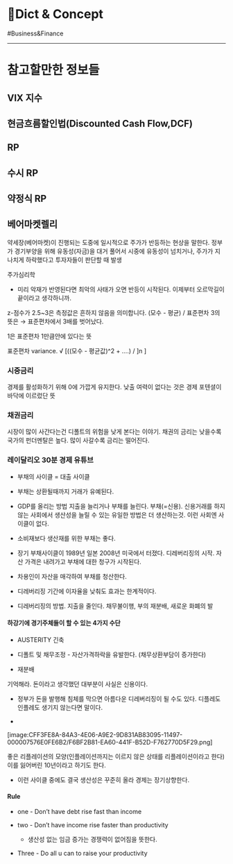 # 🧩Dict & Concept

#Business&Finance

---

# 참고할만한 정보들

## VIX 지수

## 현금흐름할인법(Discounted Cash Flow,DCF)

## RP

## 수시 RP

## 약정식 RP

## 베어마켓렐리

약세장(베어마켓)이 진행되는 도중에 일시적으로 주가가 반등하는 현상을 말한다. 정부가 경기부양을 위해 유동성(자금)을 대거 풀어서 시중에 유동성이 넘치거나, 주가가 지나치게 하락했다고 투자자들이 판단할 때 발생



주가심리학

* 미리 악재가 반영된다면 최악의 사태가 오면 반등이 시작된다. 이제부터 오르막길이 끝이라고 생각하니까.





z-점수가  2.5~3은 측정값은 흔하지 않음을 의미합니다. (모수 - 평균) / 표준편차  3의 뜻은 → 표준편차에서 3배를 벗어났다.

1은 표준편차 1만큼안에 있다는 뜻

표준편차 variance.  √ [((모수 - 평균값)^2 + ….) / ]n ]



### 시중금리

경제를 활성화하기 위해 0에 가깝게 유지한다. 낮출 여력이 없다는 것은 경제 포텐셜이 바닥에 이르렀단 뜻

### 채권금리

시장이 많이 사간다는건 디폴트의 위험을 낮게 본다는 이야기. 채권의 금리는 낮을수록 국가의 펀더멘탈은 높다. 많이 사갈수록 금리는 떨어진다.



### 레이달리오 30분 경제 유튜브

* 부채의 사이클 = 대출 사이클

* 부채는 상환될때까지 거래가 유예된다.

* GDP를 올리는 방법 지출을 늘리거나 부채를 늘린다. 부채(=신용). 신용거래를 하지 않는 사회에서 생산성을 늘릴 수 있는 유일한 방법은 더 생산하는것. 이런 사회엔 사이클이 없다.

* 소비재보다 생산재를 위한 부채는 좋다.

* 장기 부채사이클이 1989년 일본 2008년 미국에서 터졌다. 디레버리징의 시작. 자산 가격은 내려가고 부채에 대한 청구가 시작된다.

* 차용인이 자산을 매각하여 부채를 청산한다.  

* 디레버리징 기간에 이자율을 낮춰도 효과는 한계적이다. 

* 디레버리징의 방법. 지출을 줄인다. 채무불이행, 부의 재분배, 새로운 화폐의 발

#### 하강기에 경기주체들이 할 수 있는 4가지 수단

* AUSTERITY 긴축

* 디폴트 및 채무조정 - 자산가격하락을 유발한다. (채무상환부담이 증가한다) 

* 재분배 

기억해라. 돈이라고 생각했던 대부분이 사실은 신용이다. 

* 정부가 돈을 발행해 침체를 막으면 아름다운 디레버리징이 될 수도 있다.  디플레도 인플레도  생기지 않는다면 말이다. 

* 

[image:CFF3FE8A-84A3-4E06-A9E2-9D831AB83095-11497-000007576E0FE6B2/F6BF2B81-EA60-441F-B52D-F762770D5F29.png]

좋은 리플레이션의 모양(인플레이션까지는 이르지 않은 상태를 리플레이션이라고 한다) 이를 잃어버린 10년이라고 하기도 한다.

* 이런 사이클 중에도 결국 생산성은 꾸준히 올라 경제는  장기상향한다.



#### Rule 

* one - Don’t have debt rise fast than income 

* two - Don’t have income rise faster than productivity

	* 생산성 없는 임금 증가는 경쟁력이 없어짐을 뜻한다.

* Three - Do all u can to raise your productivity